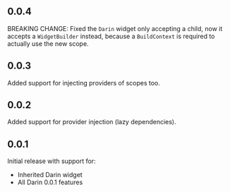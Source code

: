 ## 0.0.4

BREAKING CHANGE: Fixed the `Darin` widget only accepting a child, now it accepts a `WidgetBuilder` instead, because a `BuildContext` is required to actually use the new scope.

## 0.0.3

Added support for injecting providers of scopes too.

## 0.0.2

Added support for provider injection (lazy dependencies).

## 0.0.1

Initial release with support for:

- Inherited Darin widget
- All Darin 0.0.1 features

